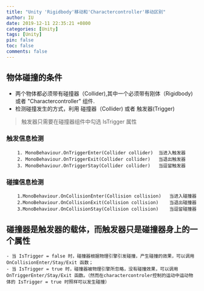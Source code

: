 ```yaml
---
title: "Unity 'Rigidbody'移动和'Charactercontroller'移动区别"
author: IU
date: 2019-12-11 22:35:21 +0800
categories: [Unity]
tags: [Unity]
pin: false
toc: false
comments: false
---
```



## 物体碰撞的条件

- 两个物体都必须带有碰撞器（Collider),其中一个必须带有刚体（Rigidbody) 或者 "Charactercontroller" 组件.
- 检测碰撞发生的方式，利用 碰撞器（Collider) 或者 触发器(Trigger)

> 触发器只需要在碰撞器组件中勾选 IsTrigger 属性

### 触发信息检测

        1. MonoBehaviour.OnTriggerEnter(Collider collider)  当进入触发器
        2. MonoBehaviour.OnTriggerExit(Collider collider)   当退出触发器
        3. MonoBehaviour.OnTriggerStay(Collider collider)   当逗留触发器

### 碰撞信息检测

        1.MonoBehaviour.OnCollisionEnter(Collision collision)   当进入碰撞器
        2.MonoBehaviour.OnCollisionExit(Collision collision)    当退出碰撞器
        3.MonoBehaviour.OnCollisionStay(Collision collision)    当逗留碰撞器

## 碰撞器是触发器的载体，而触发器只是碰撞器身上的一个属性

    - 当 IsTrigger = false 时，碰撞器根据物理引擎引发碰撞，产生碰撞的效果，可以调用 OnCollisionEnter/Stay/Exit 函数；
    - 当 IsTrigger = true 时，碰撞器被物理引擎所忽略，没有碰撞效果，可以调用 OnTriggerEnter/Stay/Exit 函数。（然而在charactercontroler控制的运动中运动物体的 IsTrigger = true 时照样可以发生碰撞）
